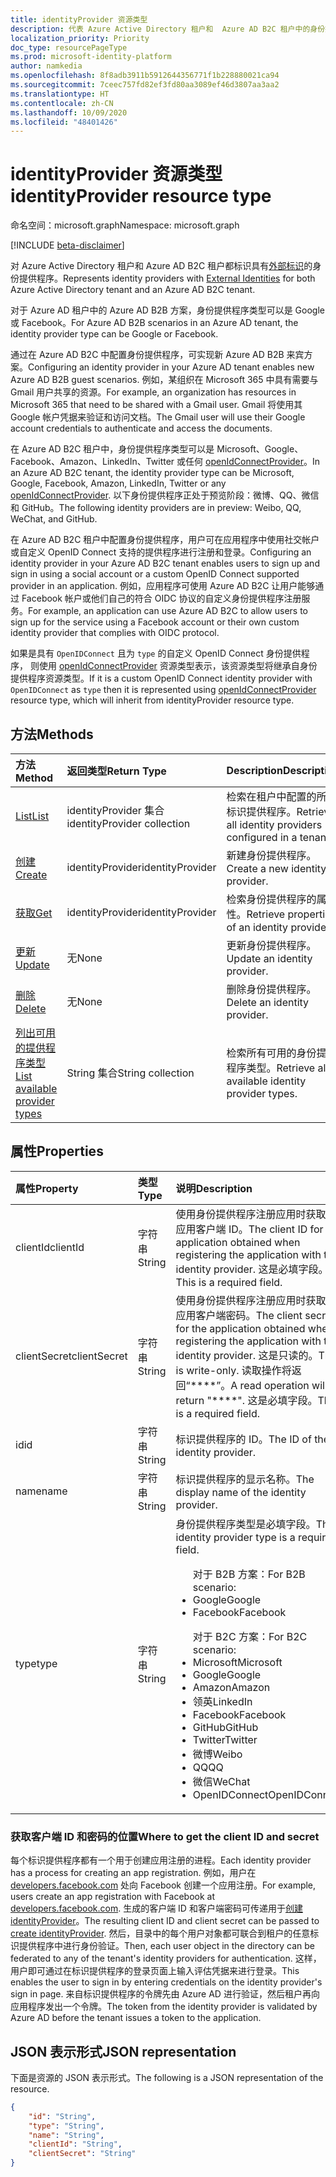 ```yaml
---
title: identityProvider 资源类型
description: 代表 Azure Active Directory 租户和  Azure AD B2C 租户中的身份提供程序。
localization_priority: Priority
doc_type: resourcePageType
ms.prod: microsoft-identity-platform
author: namkedia
ms.openlocfilehash: 8f8adb3911b5912644356771f1b228880021ca94
ms.sourcegitcommit: 7ceec757fd82ef3fd80aa3089ef46d3807aa3aa2
ms.translationtype: HT
ms.contentlocale: zh-CN
ms.lasthandoff: 10/09/2020
ms.locfileid: "48401426"
---
```

# <a name="identityprovider-resource-type"></a><span data-ttu-id="c77ad-103">identityProvider 资源类型</span><span class="sxs-lookup"><span data-stu-id="c77ad-103">identityProvider resource type</span></span>

<span data-ttu-id="c77ad-104">命名空间：microsoft.graph</span><span class="sxs-lookup"><span data-stu-id="c77ad-104">Namespace: microsoft.graph</span></span>

[!INCLUDE [beta-disclaimer](../../includes/beta-disclaimer.md)]

<span data-ttu-id="c77ad-105">对 Azure Active Directory 租户和 Azure AD B2C 租户都标识具有[外部标识](/azure/active-directory/external-identities/)的身份提供程序。</span><span class="sxs-lookup"><span data-stu-id="c77ad-105">Represents identity providers with [External Identities](/azure/active-directory/external-identities/) for both Azure Active Directory tenant and an Azure AD B2C tenant.</span></span>

<span data-ttu-id="c77ad-106">对于 Azure AD 租户中的 Azure AD B2B 方案，身份提供程序类型可以是 Google 或 Facebook。</span><span class="sxs-lookup"><span data-stu-id="c77ad-106">For Azure AD B2B scenarios in an Azure AD tenant, the identity provider type can be Google or Facebook.</span></span>

<span data-ttu-id="c77ad-107">通过在 Azure AD B2C 中配置身份提供程序，可实现新 Azure AD B2B 来宾方案。</span><span class="sxs-lookup"><span data-stu-id="c77ad-107">Configuring an identity provider in your Azure AD tenant enables new Azure AD B2B guest scenarios.</span></span> <span data-ttu-id="c77ad-108">例如，某组织在 Microsoft 365 中具有需要与 Gmail 用户共享的资源。</span><span class="sxs-lookup"><span data-stu-id="c77ad-108">For example, an organization has resources in Microsoft 365 that need to be shared with a Gmail user.</span></span> <span data-ttu-id="c77ad-109">Gmail 将使用其 Google 帐户凭据来验证和访问文档。</span><span class="sxs-lookup"><span data-stu-id="c77ad-109">The Gmail user will use their Google account credentials to authenticate and access the documents.</span></span>

<span data-ttu-id="c77ad-110">在 Azure AD B2C 租户中，身份提供程序类型可以是 Microsoft、Google、Facebook、Amazon、LinkedIn、Twitter 或任何 [openIdConnectProvider](../resources/openidconnectprovider.md)。</span><span class="sxs-lookup"><span data-stu-id="c77ad-110">In an Azure AD B2C tenant, the identity provider type can be Microsoft, Google, Facebook, Amazon, LinkedIn, Twitter or any [openIdConnectProvider](../resources/openidconnectprovider.md).</span></span> <span data-ttu-id="c77ad-111">以下身份提供程序正处于预览阶段：微博、QQ、微信和 GitHub。</span><span class="sxs-lookup"><span data-stu-id="c77ad-111">The following identity providers are in preview: Weibo, QQ, WeChat, and GitHub.</span></span>

<span data-ttu-id="c77ad-112">在 Azure AD B2C 租户中配置身份提供程序，用户可在应用程序中使用社交帐户或自定义 OpenID Connect 支持的提供程序进行注册和登录。</span><span class="sxs-lookup"><span data-stu-id="c77ad-112">Configuring an identity provider in your Azure AD B2C tenant enables users to sign up and sign in using a social account or a custom OpenID Connect supported provider in an application.</span></span> <span data-ttu-id="c77ad-113">例如，应用程序可使用 Azure AD B2C 让用户能够通过 Facebook 帐户或他们自己的符合 OIDC 协议的自定义身份提供程序注册服务。</span><span class="sxs-lookup"><span data-stu-id="c77ad-113">For example, an application can use Azure AD B2C to allow users to sign up for the service using a Facebook account or their own custom identity provider that complies with OIDC protocol.</span></span>


<span data-ttu-id="c77ad-114">如果是具有 `OpenIDConnect` 且为 `type` 的自定义 OpenID Connect 身份提供程序， 则使用 [openIdConnectProvider](../resources/openidconnectprovider.md) 资源类型表示，该资源类型将继承自身份提供程序资源类型。</span><span class="sxs-lookup"><span data-stu-id="c77ad-114">If it is a custom OpenID Connect identity provider with `OpenIDConnect` as `type` then it is represented using [openIdConnectProvider](../resources/openidconnectprovider.md) resource type, which will inherit from identityProvider resource type.</span></span> 

## <a name="methods"></a><span data-ttu-id="c77ad-115">方法</span><span class="sxs-lookup"><span data-stu-id="c77ad-115">Methods</span></span>

| <span data-ttu-id="c77ad-116">方法</span><span class="sxs-lookup"><span data-stu-id="c77ad-116">Method</span></span>       | <span data-ttu-id="c77ad-117">返回类型</span><span class="sxs-lookup"><span data-stu-id="c77ad-117">Return Type</span></span>  |<span data-ttu-id="c77ad-118">Description</span><span class="sxs-lookup"><span data-stu-id="c77ad-118">Description</span></span>|
|:---------------|:--------|:----------|
|[<span data-ttu-id="c77ad-119">List</span><span class="sxs-lookup"><span data-stu-id="c77ad-119">List</span></span>](../api/identityprovider-list.md)|<span data-ttu-id="c77ad-120">identityProvider 集合</span><span class="sxs-lookup"><span data-stu-id="c77ad-120">identityProvider collection</span></span>|<span data-ttu-id="c77ad-121">检索在租户中配置的所有标识提供程序。</span><span class="sxs-lookup"><span data-stu-id="c77ad-121">Retrieve all identity providers configured in a tenant.</span></span>|
|[<span data-ttu-id="c77ad-122">创建</span><span class="sxs-lookup"><span data-stu-id="c77ad-122">Create</span></span>](../api/identityprovider-post-identityproviders.md)|<span data-ttu-id="c77ad-123">identityProvider</span><span class="sxs-lookup"><span data-stu-id="c77ad-123">identityProvider</span></span>|<span data-ttu-id="c77ad-124">新建身份提供程序。</span><span class="sxs-lookup"><span data-stu-id="c77ad-124">Create a new identity provider.</span></span>|
|[<span data-ttu-id="c77ad-125">获取</span><span class="sxs-lookup"><span data-stu-id="c77ad-125">Get</span></span>](../api/identityprovider-get.md) |<span data-ttu-id="c77ad-126">identityProvider</span><span class="sxs-lookup"><span data-stu-id="c77ad-126">identityProvider</span></span>|<span data-ttu-id="c77ad-127">检索身份提供程序的属性。</span><span class="sxs-lookup"><span data-stu-id="c77ad-127">Retrieve properties of an identity provider.</span></span>|
|[<span data-ttu-id="c77ad-128">更新</span><span class="sxs-lookup"><span data-stu-id="c77ad-128">Update</span></span>](../api/identityprovider-update.md)|<span data-ttu-id="c77ad-129">无</span><span class="sxs-lookup"><span data-stu-id="c77ad-129">None</span></span>|<span data-ttu-id="c77ad-130">更新身份提供程序。</span><span class="sxs-lookup"><span data-stu-id="c77ad-130">Update an identity provider.</span></span>|
|[<span data-ttu-id="c77ad-131">删除</span><span class="sxs-lookup"><span data-stu-id="c77ad-131">Delete</span></span>](../api/identityprovider-delete.md)|<span data-ttu-id="c77ad-132">无</span><span class="sxs-lookup"><span data-stu-id="c77ad-132">None</span></span>|<span data-ttu-id="c77ad-133">删除身份提供程序。</span><span class="sxs-lookup"><span data-stu-id="c77ad-133">Delete an identity provider.</span></span>|
|[<span data-ttu-id="c77ad-134">列出可用的提供程序类型</span><span class="sxs-lookup"><span data-stu-id="c77ad-134">List available provider types</span></span>](../api/identityprovider-list-availableprovidertypes.md)|<span data-ttu-id="c77ad-135">String 集合</span><span class="sxs-lookup"><span data-stu-id="c77ad-135">String collection</span></span>|<span data-ttu-id="c77ad-136">检索所有可用的身份提供程序类型。</span><span class="sxs-lookup"><span data-stu-id="c77ad-136">Retrieve all available identity provider types.</span></span>|

## <a name="properties"></a><span data-ttu-id="c77ad-137">属性</span><span class="sxs-lookup"><span data-stu-id="c77ad-137">Properties</span></span>

|<span data-ttu-id="c77ad-138">属性</span><span class="sxs-lookup"><span data-stu-id="c77ad-138">Property</span></span>|<span data-ttu-id="c77ad-139">类型</span><span class="sxs-lookup"><span data-stu-id="c77ad-139">Type</span></span>|<span data-ttu-id="c77ad-140">说明</span><span class="sxs-lookup"><span data-stu-id="c77ad-140">Description</span></span>|
|:---------------|:--------|:----------|
|<span data-ttu-id="c77ad-141">clientId</span><span class="sxs-lookup"><span data-stu-id="c77ad-141">clientId</span></span>|<span data-ttu-id="c77ad-142">字符串</span><span class="sxs-lookup"><span data-stu-id="c77ad-142">String</span></span>|<span data-ttu-id="c77ad-143">使用身份提供程序注册应用时获取的应用客户端 ID。</span><span class="sxs-lookup"><span data-stu-id="c77ad-143">The client ID for the application obtained when registering the application with the identity provider.</span></span> <span data-ttu-id="c77ad-144">这是必填字段。</span><span class="sxs-lookup"><span data-stu-id="c77ad-144">This is a required field.</span></span>|
|<span data-ttu-id="c77ad-145">clientSecret</span><span class="sxs-lookup"><span data-stu-id="c77ad-145">clientSecret</span></span>|<span data-ttu-id="c77ad-146">字符串</span><span class="sxs-lookup"><span data-stu-id="c77ad-146">String</span></span>|<span data-ttu-id="c77ad-147">使用身份提供程序注册应用时获取的应用客户端密码。</span><span class="sxs-lookup"><span data-stu-id="c77ad-147">The client secret for the application obtained when registering the application with the identity provider.</span></span> <span data-ttu-id="c77ad-148">这是只读的。</span><span class="sxs-lookup"><span data-stu-id="c77ad-148">This is write-only.</span></span> <span data-ttu-id="c77ad-149">读取操作将返回“\*\*\*\*”。</span><span class="sxs-lookup"><span data-stu-id="c77ad-149">A read operation will return "\*\*\*\*".</span></span> <span data-ttu-id="c77ad-150">这是必填字段。</span><span class="sxs-lookup"><span data-stu-id="c77ad-150">This is a required field.</span></span>|
|<span data-ttu-id="c77ad-151">id</span><span class="sxs-lookup"><span data-stu-id="c77ad-151">id</span></span>|<span data-ttu-id="c77ad-152">字符串</span><span class="sxs-lookup"><span data-stu-id="c77ad-152">String</span></span>|<span data-ttu-id="c77ad-153">标识提供程序的 ID。</span><span class="sxs-lookup"><span data-stu-id="c77ad-153">The ID of the identity provider.</span></span>|
|<span data-ttu-id="c77ad-154">name</span><span class="sxs-lookup"><span data-stu-id="c77ad-154">name</span></span>|<span data-ttu-id="c77ad-155">字符串</span><span class="sxs-lookup"><span data-stu-id="c77ad-155">String</span></span>|<span data-ttu-id="c77ad-156">标识提供程序的显示名称。</span><span class="sxs-lookup"><span data-stu-id="c77ad-156">The display name of the identity provider.</span></span>|
|<span data-ttu-id="c77ad-157">type</span><span class="sxs-lookup"><span data-stu-id="c77ad-157">type</span></span>|<span data-ttu-id="c77ad-158">字符串</span><span class="sxs-lookup"><span data-stu-id="c77ad-158">String</span></span>|<span data-ttu-id="c77ad-159">身份提供程序类型是必填字段。</span><span class="sxs-lookup"><span data-stu-id="c77ad-159">The identity provider type is a required field.</span></span><ul><span data-ttu-id="c77ad-160">对于 B2B 方案：</span><span class="sxs-lookup"><span data-stu-id="c77ad-160">For B2B scenario:</span></span><li/><span data-ttu-id="c77ad-161">Google</span><span class="sxs-lookup"><span data-stu-id="c77ad-161">Google</span></span><li/><span data-ttu-id="c77ad-162">Facebook</span><span class="sxs-lookup"><span data-stu-id="c77ad-162">Facebook</span></span></ul><ul><span data-ttu-id="c77ad-163">对于 B2C 方案：</span><span class="sxs-lookup"><span data-stu-id="c77ad-163">For B2C scenario:</span></span><li/><span data-ttu-id="c77ad-164">Microsoft</span><span class="sxs-lookup"><span data-stu-id="c77ad-164">Microsoft</span></span><li/><span data-ttu-id="c77ad-165">Google</span><span class="sxs-lookup"><span data-stu-id="c77ad-165">Google</span></span><li/><span data-ttu-id="c77ad-166">Amazon</span><span class="sxs-lookup"><span data-stu-id="c77ad-166">Amazon</span></span><li/><span data-ttu-id="c77ad-167">领英</span><span class="sxs-lookup"><span data-stu-id="c77ad-167">LinkedIn</span></span><li/><span data-ttu-id="c77ad-168">Facebook</span><span class="sxs-lookup"><span data-stu-id="c77ad-168">Facebook</span></span><li/><span data-ttu-id="c77ad-169">GitHub</span><span class="sxs-lookup"><span data-stu-id="c77ad-169">GitHub</span></span><li/><span data-ttu-id="c77ad-170">Twitter</span><span class="sxs-lookup"><span data-stu-id="c77ad-170">Twitter</span></span><li/><span data-ttu-id="c77ad-171">微博</span><span class="sxs-lookup"><span data-stu-id="c77ad-171">Weibo</span></span><li/><span data-ttu-id="c77ad-172">QQ</span><span class="sxs-lookup"><span data-stu-id="c77ad-172">QQ</span></span><li/><span data-ttu-id="c77ad-173">微信</span><span class="sxs-lookup"><span data-stu-id="c77ad-173">WeChat</span></span><li/><span data-ttu-id="c77ad-174">OpenIDConnect</span><span class="sxs-lookup"><span data-stu-id="c77ad-174">OpenIDConnect</span></span></ul>|

### <a name="where-to-get-the-client-id-and-secret"></a><span data-ttu-id="c77ad-175">获取客户端 ID 和密码的位置</span><span class="sxs-lookup"><span data-stu-id="c77ad-175">Where to get the client ID and secret</span></span>

<span data-ttu-id="c77ad-176">每个标识提供程序都有一个用于创建应用注册的进程。</span><span class="sxs-lookup"><span data-stu-id="c77ad-176">Each identity provider has a process for creating an app registration.</span></span> <span data-ttu-id="c77ad-177">例如，用户在 [developers.facebook.com](https://developers.facebook.com/) 处向 Facebook 创建一个应用注册。</span><span class="sxs-lookup"><span data-stu-id="c77ad-177">For example, users create an app registration with Facebook at [developers.facebook.com](https://developers.facebook.com/).</span></span> <span data-ttu-id="c77ad-178">生成的客户端 ID 和客户端密码可传递用于[创建 identityProvider](../api/identityprovider-post-identityproviders.md)。</span><span class="sxs-lookup"><span data-stu-id="c77ad-178">The resulting client ID and client secret can be passed to [create identityProvider](../api/identityprovider-post-identityproviders.md).</span></span> <span data-ttu-id="c77ad-179">然后，目录中的每个用户对象都可联合到租户的任意标识提供程序中进行身份验证。</span><span class="sxs-lookup"><span data-stu-id="c77ad-179">Then, each user object in the directory can be federated to any of the tenant's identity providers for authentication.</span></span> <span data-ttu-id="c77ad-180">这样，用户即可通过在标识提供程序的登录页面上输入评估凭据来进行登录。</span><span class="sxs-lookup"><span data-stu-id="c77ad-180">This enables the user to sign in by entering credentials on the identity provider's sign in page.</span></span> <span data-ttu-id="c77ad-181">来自标识提供程序的令牌先由 Azure AD 进行验证，然后租户再向应用程序发出一个令牌。</span><span class="sxs-lookup"><span data-stu-id="c77ad-181">The token from the identity provider is validated by Azure AD before the tenant issues a token to the application.</span></span>

## <a name="json-representation"></a><span data-ttu-id="c77ad-182">JSON 表示形式</span><span class="sxs-lookup"><span data-stu-id="c77ad-182">JSON representation</span></span>

<span data-ttu-id="c77ad-183">下面是资源的 JSON 表示形式。</span><span class="sxs-lookup"><span data-stu-id="c77ad-183">The following is a JSON representation of the resource.</span></span>

<!-- {
  "blockType": "resource",
  "@odata.type": "microsoft.graph.identityProvider"
} -->

```json
{
    "id": "String",
    "type": "String",
    "name": "String",
    "clientId": "String",
    "clientSecret": "String"
}
```